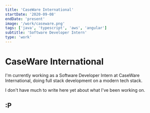 ```yaml
---
title: 'CaseWare International'
startDate: '2020-09-08'
endDate: 'present'
image: '/work/caseware.png'
tags: ['java', 'typescript', 'aws', 'angular']
subtitle: 'Software Developer Intern'
type: 'work'
---
```


# CaseWare International
I'm currently working as a Software Developer Intern at CaseWare International, doing full stack development on a modern tech stack. 

I don't have much to write here yet about what I've been working on. 

## :P